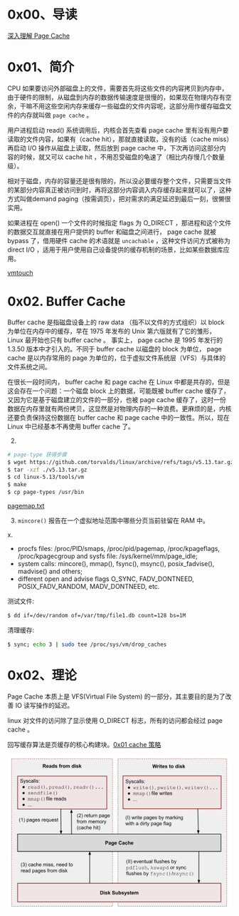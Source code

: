 # 0x00、导读

[深入理解 Page Cache](https://mazhen.tech/p/%E6%B7%B1%E5%85%A5%E7%90%86%E8%A7%A3-page-cache/)

# 0x01、简介

CPU 如果要访问外部磁盘上的文件，需要首先将这些文件的内容拷贝到内存中，由于硬件的限制，从磁盘到内存的数据传输速度是很慢的，如果现在物理内存有空余，干嘛不用这些空闲内存来缓存一些磁盘的文件内容呢，这部分用作缓存磁盘文件的内存就叫做 `page cache` 。

用户进程启动 read() 系统调用后，内核会首先查看 page cache 里有没有用户要读取的文件内容，如果有（cache hit），那就直接读取，没有的话（cache miss）再启动 I/O 操作从磁盘上读取，然后放到 page cache 中，下次再访问这部分内容的时候，就又可以 cache hit ，不用忍受磁盘的龟速了（相比内存慢几个数量级）。

相对于磁盘，内存的容量还是很有限的，所以没必要缓存整个文件，只需要当文件的某部分内容真正被访问到时，再将这部分内容调入内存缓存起来就可以了，这种方式叫做demand paging（按需调页），把对需求的满足延迟到最后一刻，很懒很实用。

如果进程在 open() 一个文件的时候指定 flags 为 O_DIRECT ，那进程和这个文件的数据交互就直接在用户提供的 buffer 和磁盘之间进行， page cache 就被 bypass 了，借用硬件 cache 的术语就是 `uncachable` ，这种文件访问方式被称为 direct I/O ，适用于用户使用自己设备提供的缓存机制的场景，比如某些数据库应用。

[vmtouch](../util/vmtouch.md)

# 0x02. Buffer Cache

Buffer cache 是指磁盘设备上的 raw data （指不以文件的方式组织）以 block 为单位在内存中的缓存，早在 1975 年发布的 Unix 第六版就有了它的雏形， Linux 最开始也只有 buffer cache 。
事实上， page cache 是 1995 年发行的 1.3.50 版本中才引入的。不同于 buffer cache 以磁盘的 block 为单位， page cache 是以内存常用的 page 为单位的，位于虚拟文件系统层（VFS）与具体的文件系统之间。

在很长一段时间内， buffer cache 和 page cache 在 Linux 中都是共存的，但是这会存在一个问题：一个磁盘 block 上的数据，可能既被 buffer cache 缓存了，又因为它是基于磁盘建立的文件的一部分，也被 page cache 缓存了，这时一份数据在内存里就有两份拷贝，这显然是对物理内存的一种浪费。更麻烦的是，内核还要负责保持这份数据在 buffer cache 和 page cache 中的一致性。所以，现在 Linux 中已经基本不再使用 buffer cache 了。

2. 
```bash
# page-type 获得步骤
$ wget https://github.com/torvalds/linux/archive/refs/tags/v5.13.tar.gz
$ tar -xzf ./v5.13.tar.gz
$ cd linux-5.13/tools/vm
$ make
$ cp page-types /usr/bin
```
[pagemap.txt](https://www.kernel.org/doc/html/v5.0/admin-guide/mm/pagemap.html)

3. `mincore()` 报告在一个虚拟地址范围中哪些分页当前驻留在 RAM 中。

x. 
- procfs files: /proc/PID/smaps, /proc/pid/pagemap, /proc/kpageflags, /proc/kpagecgroup and sysfs file: /sys/kernel/mm/page_idle;
- system calls: mincore(), mmap(), fsync(), msync(), posix_fadvise(), madvise() and others;
- different open and advise flags O_SYNC, FADV_DONTNEED, POSIX_FADV_RANDOM, MADV_DONTNEED, etc.

测试文件:
```bash
$ dd if=/dev/random of=/var/tmp/file1.db count=128 bs=1M
```

清理缓存:
```bash
$ sync; echo 3 | sudo tee /proc/sys/vm/drop_caches
```

# 0x02、理论

Page Cache 本质上是 VFS(Virtual File System) 的一部分，其主要目的是为了改善 IO 读写操作的延迟。

linux 对文件的访问除了显示使用 O_DIRECT 标志，所有的访问都会经过 page cache 。

回写缓存算法是页缓存的核心构建块。[0x01 cache 策略](../memory/cache02.md)


![write-back](../../pic/linux/memory/page-cache.png)